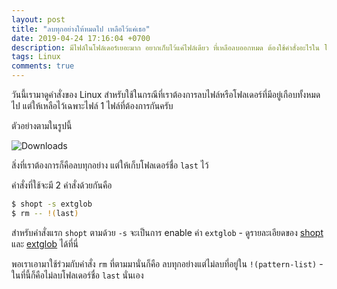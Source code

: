 ```yaml
---
layout: post
title: "ลบทุกอย่างให้หมดไป เหลือไว้แค่เธอ"
date: 2019-04-24 17:16:04 +0700
description: มีไฟล์ในโฟล์เดอร์เยอะมาก อยากเก็บไว้แค่ไฟล์เดียว ที่เหลือลบออกหมด ต้องใช้คำสั่งอะไรใน linux ครับ?
tags: Linux
comments: true
---
```

วันนี้เรามาดูคำสั่งของ Linux สำหรับใช้ในกรณีที่เราต้องการลบไฟล์หรือโฟลเดอร์ที่มีอยู่เกือบทั้งหมดไป แต่ให้เหลือไว้เฉพาะไฟล์ 1 ไฟล์ที่ต้องการกันครับ

ตัวอย่างตามในรูปนี้

![Downloads](https://res.cloudinary.com/sdees-reallife/image/upload/v1556014834/Screenshot_from_2019-04-23_17-20-12.png)

สิ่งที่เราต้องการก็คือลบทุกอย่าง แต่ให้เก็บโฟลเดอร์ชื่อ `last` ไว้

คำสั่งที่ใช้จะมี 2 คำสั่งด้วยกันคือ

```bash
$ shopt -s extglob
$ rm -- !(last)
```

สำหรับคำสั่งแรก `shopt` ตามด้วย `-s` จะเป็นการ enable ค่า `extglob` - ดูรายละเอียดของ [shopt](https://bash.cyberciti.biz/guide/Shopt) และ [extglob](https://www.linuxjournal.com/content/bash-extended-globbing) ได้ที่นี่

พอเราเอามาใช้ร่วมกับคำสั่ง `rm` ที่ตามมานั่นก็คือ ลบทุกอย่างแต่ไม่ลบที่อยู่ใน `!(pattern-list)` - ในที่นี้ก็คือไม่ลบโฟลเดอร์ชื่อ `last` นั่นเอง
